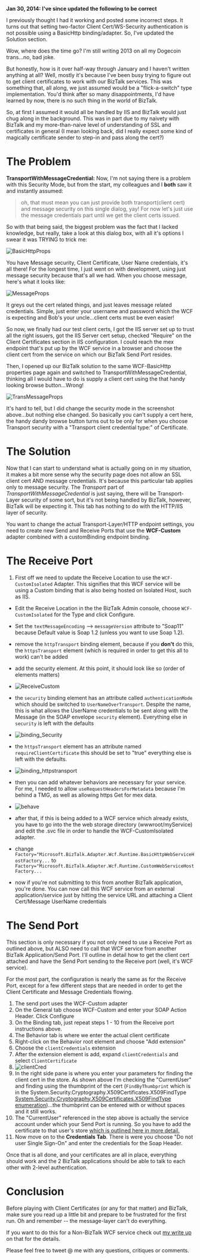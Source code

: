 <!-- {Title:"Configuring BizTalk WCF-BasicHttp Ports to use Client Certificates AND Message-Level Authentication",PublishedOn:"2014-01-17 15:09",Intro:"Wanting to add Transport-Level client certificate validation and Message-Level user authentication? Here's how."} -->

**Jan 30, 2014: I've since updated the following to be correct**

I previously thought I had it working and posted some incorrect steps. It turns out that setting two-factor Client Cert/WS-Security authentication is not possible using a BasicHttp binding/adapter. So, I've updated the Solution section. 

Wow, where does the time go? I'm still writing 2013 on all my Dogecoin trans...no, bad joke.

But honestly, how is it over half-way through January and I haven't written anything at all? Well, mostly it's because I've been busy trying to figure out to get client certificates to work with our BizTalk services. This was something that, all along, we just assumed would be a "flick-a-switch" type implementation. You'd think after so many disappointments, I'd have learned by now, there is no such thing in the world of BizTalk.

So, at first I assumed it would all be handled by IIS and BizTalk would just chug along in the background. This was in part due to my naivety with BizTalk and my more-than-naive level of understanding of SSL and certificates in general (I mean looking back, did I really expect some kind of magically certificate sender to step-in and pass 
along the cert?)


# The Problem #
**TransportWithMessageCredential:** Now, I'm not saying there is a problem with this Security Mode, but from the start, my colleagues and I **both** saw it and instantly assumed:
 
> oh, that must mean you can just provide both transport(client cert) and message security on this single dialog, yay! For now let's just use the message credentials part until we get the client certs issued.

So with that being said, the biggest problem was the fact that I lacked knowledge, but really, take a look at this dialog box, with all it's options I swear it was TRYING to trick me:

![BasicHttpProps](/blog/img/WCF_BasicHttp_props.jpg "BasicHttp")

You have Message security, Client Certificate, User Name credentials, it's all there! For the longest time, I just went on with development, using just message security because that's all we had. When you choose message, here's what it looks like:

![MessageProps](/blog/img/WCF_BasicHttp_message.jpg "Message")

It greys out the cert related things, and just leaves message related credentials. Simple, just enter your username and password which the WCF is expecting and Bob's your uncle...client certs must be even easier! 

So now, we finally had our test client certs, I got the IIS server set up to trust all the right issuers, got the IIS Server cert setup, checked "Require" on the Client Certificates section in IIS configuration. I could reach the mex endpoint that's put up by the WCF service in a browser and choose the client cert from the service on which our BizTalk Send Port resides.

Then, I opened up our BizTalk solution to the same WCF-BasicHttp properties page again and switched to TransportWithMessageCredential, thinking all I would have to do is supply a client cert using the that handy looking browse button...Wrong!

![TransMessageProps](/blog/img/WCF_BasicHttp_transmessage.jpg "TransMessage")

It's hard to tell, but I did change the security mode in the screenshot above...but nothing else changed. So basically you can't supply a cert here, the handy dandy browse button turns out to be only for when you choose Transport security with a "Transport client credential type:" of Certificate.

# The Solution #

Now that I can start to understand what is actually going on in my situation, it makes a bit more sense why the security page does not allow an SSL client cert AND message credentials. It's because this particular tab applies only to message security. The *Transport* part of *TransportWithMessageCredential* is just saying, there will be Transport-Layer security of some sort, but it's not being handled by BizTalk, however, BizTalk will be expecting it. This tab has nothing to do with the HTTP/IIS layer of security.

You want to change the actual Transport-Layer/HTTP endpoint settings, you need to create new Send and Receive Ports that use the **WCF-Custom** adapter combined with a customBinding endpoint binding.

# The Receive Port #

1. First off we need to update the Receive Location to use the `WCF-CustomIsolated` Adapter. This signifies that this WCF service will be using a Custom binding that is also being hosted on Isolated Host, such as IIS.
- Edit the Receive Location in the the BizTalk Admin console, choose `WCF-CustomIsolated` for the Type and click Configure.
- Set the `textMessageEncoding` --> `messageVersion` attribute to "Soap11" because Default value is Soap 1.2 (unless you want to use Soap 1.2).
- remove the `httpTransport` binding element, because if you **don't** do this, the `httpsTransport` element (which is required in order to get this all to work) can't be added
- add the security element. At this point, it should look like so (order of elements matters)

- ![ReceiveCustom](/blog/img/ReceiveCustom.jpg "ReceiveCustom")

- the `security` binding element has an attribute called `authenticationMode` which should be switched to `UserNameOverTransport`. Despite the name, this is what allows the UserName credentials to be sent along with the Message (in the SOAP envelope `security` element). Everything else in `security` is left with the defaults

- ![binding_Security](/blog/img/binding_Security.jpg "binding_Security")

- the `httpsTransport` element has an attribute named `requireClientCertificate` this should be set to "true" everything else is left with the defaults.

- ![binding_httpstransport](/blog/img/binding_httpstransport.jpg "binding_httpstransport")

- then you can add whatever behaviors are necessary for your service. For me, I needed to allow `useRequestHeadersForMetadata` because I'm behind a TMG, as well as allowing https Get for mex data.

- ![behave](/blog/img/behave.jpg "behave")

- after that, if this is being added to a WCF service which already exists, you have to go into the the web storage directory (wwwroot/myService) and edit the .svc file in order to handle the WCF-CustomIsolated adapter.
- change `Factory="Microsoft.BizTalk.Adapter.Wcf.Runtime.BasicHttpWebServiceHostFactory...` to `Factory="Microsoft.BizTalk.Adapter.Wcf.Runtime.CustomWebServiceHostFactory...`
- now if you're not submitting to this from another BizTalk application, you're done. You can now call this WCF service from an external application/service just by hitting the service URL and attaching a Client Cert/Message UserName credentials

# The Send Port #

This section is only necessary if you not only need to use a Receive Port as outlined above, but ALSO need to call that WCF service from another BizTalk Application/Send Port. I'll outline in detail how to get the client cert attached and have the Send Port sending to the Receive port (well, it's WCF service).

For the most part, the configuration is nearly the same as for the Receive Port, except for a few different steps that are needed in order to get the Client Certificate and Message Credentials flowing.

1. The send port uses the WCF-Custom adapter
2. On the General tab choose WCF-Custom and enter your SOAP Action Header. Click Configure
3. On the Binding tab, just repeat steps 1 - 10 from the Receive port instructions above.
4. The Behavior tab is where we enter the actual client certificate
5. Right-click on the Behavior root element and choose "Add extension"
6. Choose the `clientCredentials` extension
7. After the extension element is add, expand `clientCredentials` and select `ClientCertificate`
8. ![clientCred](/blog/img/clientCred.jpg "clientCred")
9. In the right side pane is where you enter your parameters for finding the client cert in the store. As shown above I'm checking the "CurrentUser" and finding using the thumbprint of the cert (`FindByThumbprint` which is in the System.Security.Cryptography.X509Certificates.X509FindType [System.Security.Cryptography.X509Certificates.X509FindType enumeration](http://msdn.microsoft.com/en-us/library/system.security.cryptography.x509certificates.x509findtype(v=vs.110).aspx))...the thumbprint can be entered with or without spaces and it still works.
10. The "CurrentUser" referenced in the step above is actually the service account under which your Send Port is running. So you have to add the certificate to that user's store [which is outlined here in more detail.](http://www.bensoniam.com/blog/BizTalk_Certs_Locations)
11. Now move on to the **Credentials Tab**. There is were you choose "Do not user Single Sign-On" and enter the credentials for the Soap Header.

Once that is all done, and your certificates are all in place, everything should work and the 2 BizTalk applications should be able to talk to each other with 2-level authentication.

# Conclusion #

Before playing with Client Certificates (or any for that matter) and BizTalk, make sure you read up a little bit and prepare to be frustrated for the first run. Oh and remember -- the message-layer can't do everything.

If you want to do this for a Non-BizTalk WCF service check out [my write up](http://bensoniam.com/blog/WCF_2Layer_Auth) on that for the details.

Please feel free to tweet @ me with any questions, critiques or comments.